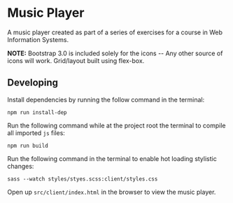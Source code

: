 # Music Player

A music player created as part of a series of exercises for a course in Web Information Systems.

**NOTE:** Bootstrap 3.0 is included solely for the icons -- Any other source of icons will work. Grid/layout built using flex-box.

## Developing
Install dependencies by running the follow command in the terminal:

```npm run install-dep```

Run the following command while at the project root the terminal to compile all imported `js` files:

```npm run build```

Run the following command in the terminal to enable hot loading stylistic changes:

```sass --watch styles/styes.scss:client/styles.css```


Open up `src/client/index.html` in the browser to view the music player.
